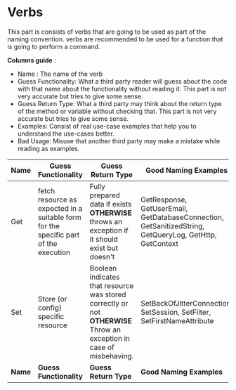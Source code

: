 # Verbs

This part is consists of verbs that are going to be used as part of the naming convention. verbs are recommended to be used for a function that is going to perform a command.

**Columns guide** :

- Name : The name of the verb
- Guess Functionality: What a third party reader will guess about the code with that name about the functionality without reading it. This part is not very accurate but tries to give some sense.
- Guess Return Type: What a third party may think about the return type of the method or variable without checking that. This part is not very accurate but tries to give some sense.
- Examples: Consist of real use-case examples that help you to understand the use-cases better.
- Bad Usage: Misuse that another third party may make a mistake while reading as examples.

| Name     | Guess Functionality                                                                  | Guess Return Type                                                                                                    | Good Naming Examples                                                                                   | Bad Naming Examples                                                 |
| -------- | ------------------------------------------------------------------------------------ | -------------------------------------------------------------------------------------------------------------------- | ------------------------------------------------------------------------------------------------------ | ------------------------------------------------------------------- |
| Get      | fetch resource as expected in a suitable form for the specific part of the execution | Fully prepared data if exists **OTHERWISE** throws an exception if it should exist but doesn't                       | GetResponse, GetUserEmail, GetDatabaseConnection, GetSanitizedString, GetQueryLog, GetHttp, GetContext | NEED CONTRIBUTION                                                   |
| Set      | Store (or config) specific resource                                                  | Boolean indicates that resource was stored correctly or not **OTHERWISE** Throw an exception in case of misbehaving. | SetBackOfJitterConnection, SetSession, SetFilter, SetFirstNameAttribute                                | SetData: It does not indicate what kind of data is going to be set. |
| **Name** | **Guess Functionality**                                                              | **Guess Return Type**                                                                                                | **Good Naming Examples**                                                                               | **Bad Naming Example**                                              |
